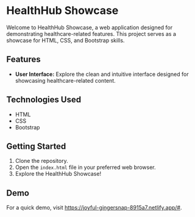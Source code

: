 # HealthHub Showcase

Welcome to HealthHub Showcase, a web application designed for demonstrating healthcare-related features. This project serves as a showcase for HTML, CSS, and Bootstrap skills.

## Features

- **User Interface:** Explore the clean and intuitive interface designed for showcasing healthcare-related content.

## Technologies Used

- HTML
- CSS
- Bootstrap

## Getting Started

1. Clone the repository.
2. Open the `index.html` file in your preferred web browser.
3. Explore the HealthHub Showcase!

## Demo

For a quick demo, visit https://joyful-gingersnap-8915a7.netlify.app/#.



